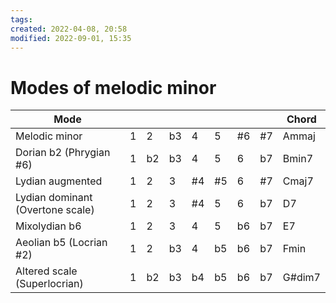 ```yaml
---
tags: 
created: 2022-04-08, 20:58
modified: 2022-09-01, 15:35
---
```


# Modes of melodic minor
| Mode                             |     |     |     |     |     |     |     | Chord  |
| -------------------------------- | --- | --- | --- | --- | --- | --- | --- | ------ |
| Melodic minor                    | 1   | 2   | b3  | 4   | 5   | #6  | #7  | Ammaj  |
| Dorian b2 (Phrygian #6)          | 1   | b2  | b3  | 4   | 5   | 6   | b7  | Bmin7  |
| Lydian augmented                 | 1   | 2   | 3   | #4  | #5  | 6   | #7  | Cmaj7  |
| Lydian dominant (Overtone scale) | 1   | 2   | 3   | #4  | 5   | 6   | b7  | D7     |
| Mixolydian b6                    | 1   | 2   | 3   | 4   | 5   | b6  | b7  | E7     |
| Aeolian b5 (Locrian #2)          | 1   | 2   | b3  | 4   | b5  | b6  | b7  | Fmin   |
| Altered scale (Superlocrian)     | 1   | b2  | b3  | b4  | b5  | b6  | b7  | G#dim7 |
